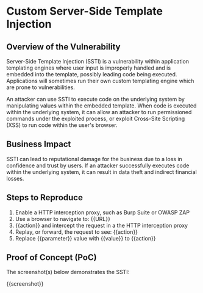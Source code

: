 # Custom Server-Side Template Injection

## Overview of the Vulnerability

Server-Side Template Injection (SSTI) is a vulnerability within application templating engines where user input is improperly handled and is embedded into the template, possibly leading code being executed. Applications will sometimes run their own custom templating engine which are prone to vulnerabilities.

An attacker can use SSTI to execute code on the underlying system by manipulating values within the embedded template. When code is executed within the underlying system, it can allow an attacker to run permissioned commands under the exploited process, or exploit Cross-Site Scripting (XSS) to run code within the user's browser.

## Business Impact

SSTI can lead to reputational damage for the business due to a loss in confidence and trust by users. If an attacker successfully executes code within the underlying system, it can result in data theft and indirect financial losses.

## Steps to Reproduce

1. Enable a HTTP interception proxy, such as Burp Suite or OWASP ZAP
1. Use a browser to navigate to: {{URL}}
1. {{action}} and intercept the request in a the HTTP interception proxy
1. Replay, or forward, the request to see: {{action}}
1. Replace {{parameter}} value with {{value}} to {{action}}

## Proof of Concept (PoC)

The screenshot(s) below demonstrates the SSTI:

{{screenshot}}
